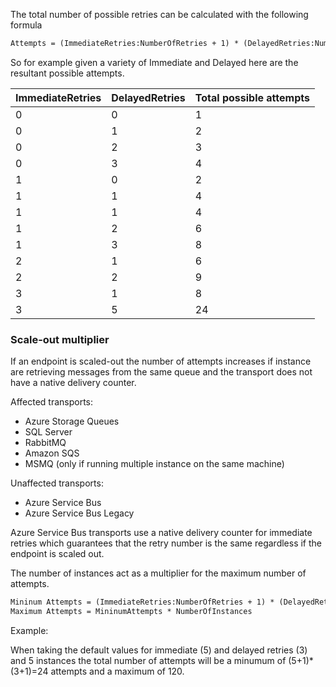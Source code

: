 
The total number of possible retries can be calculated with the following formula

```txt
Attempts = (ImmediateRetries:NumberOfRetries + 1) * (DelayedRetries:NumberOfRetries + 1)
```

So for example given a variety of Immediate and Delayed here are the resultant possible attempts.

| ImmediateRetries | DelayedRetries | Total possible attempts |
|------------------|----------------|-------------------------|
| 0                | 0              | 1                       |
| 0                | 1              | 2                       |
| 0                | 2              | 3                       |
| 0                | 3              | 4                       |
| 1                | 0              | 2                       |
| 1                | 1              | 4                       |
| 1                | 1              | 4                       |
| 1                | 2              | 6                       |
| 1                | 3              | 8                       |
| 2                | 1              | 6                       |
| 2                | 2              | 9                       |
| 3                | 1              | 8                       |
| 3                | 5              | 24                      |

### Scale-out multiplier

If an endpoint is scaled-out the number of attempts increases if instance are retrieving messages from the same queue and the transport does not have a native delivery counter.

Affected transports:

- Azure Storage Queues
- SQL Server
- RabbitMQ
- Amazon SQS
- MSMQ (only if running multiple instance on the same machine)

Unaffected transports:

- Azure Service Bus
- Azure Service Bus Legacy

Azure Service Bus transports use a native delivery counter for immediate retries which guarantees that the retry number is the same regardless if the endpoint is scaled out.


The number of instances act as a multiplier for the maximum number of attempts.

```txt
Mininum Attempts = (ImmediateRetries:NumberOfRetries + 1) * (DelayedRetries:NumberOfRetries + 1)
Maximum Attempts = MininumAttempts * NumberOfInstances
```

Example:

When taking the default values for immediate (5) and delayed retries (3) and 5 instances the total number of attempts will be a minumum of (5+1)*(3+1)=24 attempts and a maximum of 120.

